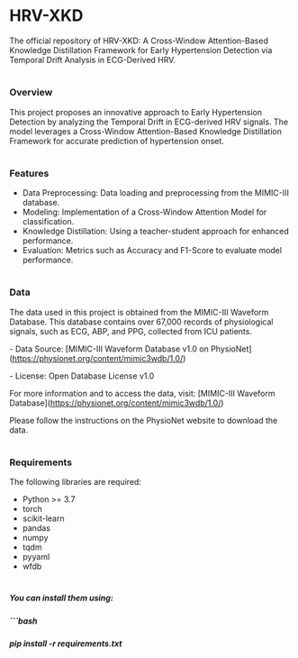 # HRV-XKD

The official repository of HRV-XKD: A Cross-Window Attention-Based Knowledge Distillation Framework for Early Hypertension Detection via Temporal Drift Analysis in ECG-Derived HRV.

# 

### Overview

This project proposes an innovative approach to Early Hypertension Detection by analyzing the Temporal Drift in ECG-derived HRV signals. The model leverages a Cross-Window Attention-Based Knowledge Distillation Framework for accurate prediction of hypertension onset.

# 

### Features

* Data Preprocessing: Data loading and preprocessing from the MIMIC-III database.
* Modeling: Implementation of a Cross-Window Attention Model for classification.
* Knowledge Distillation: Using a teacher-student approach for enhanced performance.
* Evaluation: Metrics such as Accuracy and F1-Score to evaluate model performance.

# 

### Data

The data used in this project is obtained from the MIMIC-III Waveform Database. This database contains over 67,000 records of physiological signals, such as ECG, ABP, and PPG, collected from ICU patients.



\- Data Source: \[MIMIC-III Waveform Database v1.0 on PhysioNet](https://physionet.org/content/mimic3wdb/1.0/)

\- License: Open Database License v1.0



For more information and to access the data, visit: \[MIMIC-III Waveform Database](https://physionet.org/content/mimic3wdb/1.0/)



Please follow the instructions on the PhysioNet website to download the data.

# 

### Requirements

The following libraries are required:

* Python >= 3.7
* torch
* scikit-learn
* pandas
* numpy
* tqdm
* pyyaml
* wfdb

# 

##### You can install them using:

##### ```bash

##### pip install -r requirements.txt

